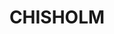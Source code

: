 ---
lastmod: '2025-04-06T06:05:20+00:00'
latitude: -32.75469624
layout: suburb
longitude: 151.636919
postcode: '2322'
state: NSW
title: CHISHOLM
url: /nsw/chisholm/
---